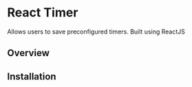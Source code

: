 # React Timer
Allows users to save preconfigured timers. Built using ReactJS

## Overview

## Installation
